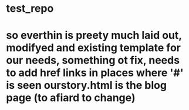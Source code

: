 # test_repo
# so everthin is preety much laid out, modifyed and existing template for our needs, something ot fix, needs to add href links in places where '#' is seen ourstory.html is the blog page (to afiard to change)
